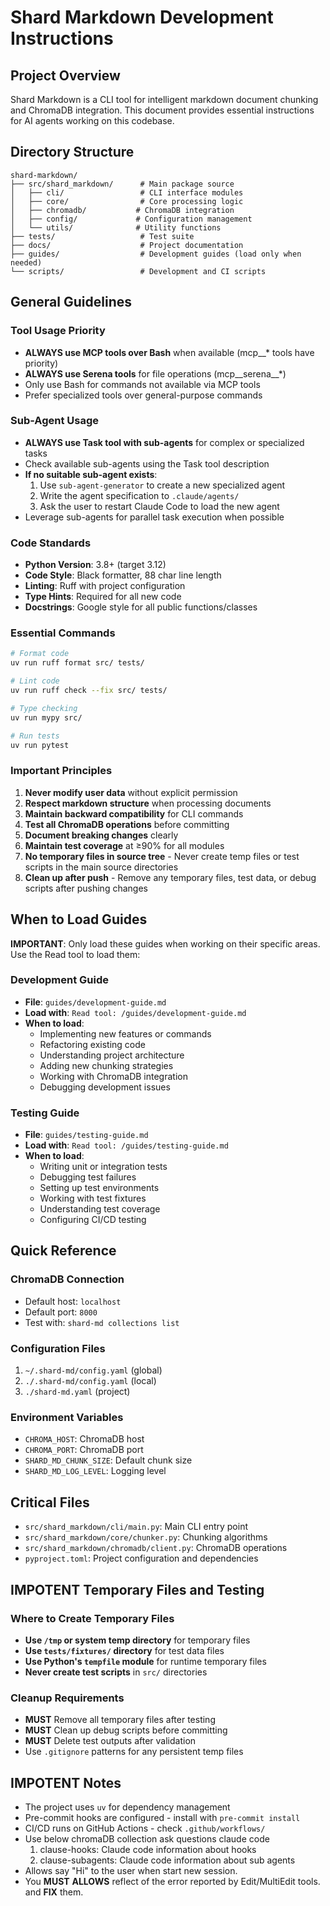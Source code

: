 # Shard Markdown Development Instructions

## Project Overview

Shard Markdown is a CLI tool for intelligent markdown document chunking and ChromaDB integration. This document provides essential instructions for AI agents working on this codebase.

## Directory Structure

```
shard-markdown/
├── src/shard_markdown/      # Main package source
│   ├── cli/                 # CLI interface modules
│   ├── core/                # Core processing logic
│   ├── chromadb/           # ChromaDB integration
│   ├── config/             # Configuration management
│   └── utils/              # Utility functions
├── tests/                   # Test suite
├── docs/                    # Project documentation
├── guides/                  # Development guides (load only when needed)
└── scripts/                 # Development and CI scripts
```

## General Guidelines

### Tool Usage Priority
- **ALWAYS use MCP tools over Bash** when available (mcp__* tools have priority)
- **ALWAYS use Serena tools** for file operations (mcp__serena__*)
- Only use Bash for commands not available via MCP tools
- Prefer specialized tools over general-purpose commands

### Sub-Agent Usage
- **ALWAYS use Task tool with sub-agents** for complex or specialized tasks
- Check available sub-agents using the Task tool description
- **If no suitable sub-agent exists**:
  1. Use `sub-agent-generator` to create a new specialized agent
  2. Write the agent specification to `.claude/agents/`
  3. Ask the user to restart Claude Code to load the new agent
- Leverage sub-agents for parallel task execution when possible

### Code Standards
- **Python Version**: 3.8+ (target 3.12)
- **Code Style**: Black formatter, 88 char line length
- **Linting**: Ruff with project configuration
- **Type Hints**: Required for all new code
- **Docstrings**: Google style for all public functions/classes

### Essential Commands
```bash
# Format code
uv run ruff format src/ tests/

# Lint code
uv run ruff check --fix src/ tests/

# Type checking
uv run mypy src/

# Run tests
uv run pytest
```

### Important Principles
1. **Never modify user data** without explicit permission
2. **Respect markdown structure** when processing documents
3. **Maintain backward compatibility** for CLI commands
4. **Test all ChromaDB operations** before committing
5. **Document breaking changes** clearly
6. **Maintain test coverage** at ≥90% for all modules
7. **No temporary files in source tree** - Never create temp files or test scripts in the main source directories
8. **Clean up after push** - Remove any temporary files, test data, or debug scripts after pushing changes

## When to Load Guides

**IMPORTANT**: Only load these guides when working on their specific areas. Use the Read tool to load them:

### Development Guide
- **File**: `guides/development-guide.md`
- **Load with**: `Read tool: /guides/development-guide.md`
- **When to load**:
  - Implementing new features or commands
  - Refactoring existing code
  - Understanding project architecture
  - Adding new chunking strategies
  - Working with ChromaDB integration
  - Debugging development issues

### Testing Guide
- **File**: `guides/testing-guide.md`
- **Load with**: `Read tool: /guides/testing-guide.md`
- **When to load**:
  - Writing unit or integration tests
  - Debugging test failures
  - Setting up test environments
  - Working with test fixtures
  - Understanding test coverage
  - Configuring CI/CD testing

## Quick Reference

### ChromaDB Connection
- Default host: `localhost`
- Default port: `8000`
- Test with: `shard-md collections list`

### Configuration Files
1. `~/.shard-md/config.yaml` (global)
2. `./.shard-md/config.yaml` (local)
3. `./shard-md.yaml` (project)

### Environment Variables
- `CHROMA_HOST`: ChromaDB host
- `CHROMA_PORT`: ChromaDB port
- `SHARD_MD_CHUNK_SIZE`: Default chunk size
- `SHARD_MD_LOG_LEVEL`: Logging level

## Critical Files

- `src/shard_markdown/cli/main.py`: Main CLI entry point
- `src/shard_markdown/core/chunker.py`: Chunking algorithms
- `src/shard_markdown/chromadb/client.py`: ChromaDB operations
- `pyproject.toml`: Project configuration and dependencies

## **IMPOTENT** Temporary Files and Testing

### Where to Create Temporary Files
- **Use `/tmp` or system temp directory** for temporary files
- **Use `tests/fixtures/` directory** for test data files
- **Use Python's `tempfile` module** for runtime temporary files
- **Never create test scripts** in `src/` directories

### Cleanup Requirements
- **MUST** Remove all temporary files after testing
- **MUST** Clean up debug scripts before committing
- **MUST** Delete test outputs after validation
- Use `.gitignore` patterns for any persistent temp files

## **IMPOTENT** Notes

- The project uses `uv` for dependency management
- Pre-commit hooks are configured - install with `pre-commit install`
- CI/CD runs on GitHub Actions - check `.github/workflows/`
- Use below chromaDB collection ask questions claude code
    1. clause-hooks: Claude code information about hooks
    2. clause-subagents: Claude code information about sub agents
- Allows say "Hi" to the user when start new session.
- You **MUST** **ALLOWS** reflect of the error reported by Edit/MultiEdit tools. and **FIX** them.
